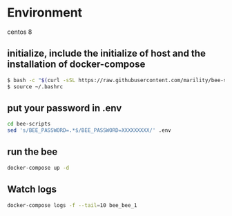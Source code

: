 # Environment

centos 8

## initialize, include the initialize of host and the installation of docker-compose

```bash
$ bash -c "$(curl -sSL https://raw.githubusercontent.com/marility/bee-scripts/master/init.sh)"
$ source ~/.bashrc
```

## put your password in .env

```bash
cd bee-scripts
sed 's/BEE_PASSWORD=.*$/BEE_PASSWORD=XXXXXXXXX/' .env
```

## run the bee

```bash
docker-compose up -d
```

## Watch logs

```bash
docker-compose logs -f --tail=10 bee_bee_1
```